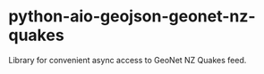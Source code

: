 # python-aio-geojson-geonet-nz-quakes
Library for convenient async access to GeoNet NZ Quakes feed.
